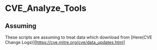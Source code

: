 # CVE_Analyze_Tools
## Assuming
These scripts are assuming to treat data which download from [Here(CVE Change Logs)][https://cve.mitre.org/cve/data_updates.html]
